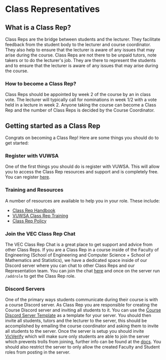 # Class Representatives

## What is a Class Rep?
Class Reps are the bridge between students and the lecturer. They facilitate feedback from the student body to the lecturer and course coordinator. They also help to ensure that the lecturer is aware of any issues that may arise during the course. Class Reps are not there to be unpaid tutors, note takers or to do the lecturer's job. They are there to represent the students and to ensure that the lecturer is aware of any issues that may arise during the course. 

### How to become a Class Rep?
Class Reps should be appointed by week 2 of the course by an in class vote. The lecturer will typically call for nominations in week 1/2 with a vote held in a lecture in week 2. Anyone taking the course can become a Class Rep and the number of Class Reps is decided by the Course Coordinator.

## Getting started as a Class Rep
Congrats on becoming a Class Rep! Here are some things you should do to get started:

### Register with VUWSA
One of the first things you should do is register with VUWSA. This will allow you to access the Class Rep resources and support and is completely free. You can register [here](https://www.vuwsa.org.nz/class-representatives/).

### Training and Resources
A number of resources are available to help you in your role. These include:
- [Class Rep Handbook](https://www.vuwsa.org.nz/s/Class-Rep-Handbook-Final-4mt5.pdf)
- [VUWSA Class Rep Training](https://vuw.qualtrics.com/jfe/form/SV_bpFPABPITpqeSJ7)
- [Class Rep Policy](https://www.wgtn.ac.nz/documents/policy/academic/class-representative-policy.pdf)

### Join the VEC Class Rep Chat
The VEC Class Rep Chat is a great place to get support and advice from other Class Reps. If you are a Class Rep in a course inside of the Faculty of Engineering (School of Engineering and Computer Science + School of Mathematics and Statistics), we have a dedicated space inside of our Discord server where you can chat to other Class Reps and our Representation team. You can join the chat [here](https://discord.gg/vec) and once on the server run `/addrole` to get the Class Rep role.

### Discord Servers
One of the primary ways students communicate during their course is with a course Discord server. As Class Rep you are responsible for creating the Course Discord server and inviting all students to it. You can use the [Course Discord Server Template](https://discord.new/v5aGNdABm3gB) as a template for your server. You should then invite all students, tutors and the lecturer to the server, this should be accomplished by emailing the course coordinator and asking them to invite all students to the server. Once the server is setup you should invite [VicVerify](https://discord.com/api/oauth2/authorize?client_id=953504345800982598&permissions=268435460&scope=applications.commands%20bot) which will make sure only students are able to join the server which prevents trolls from joining, further info can be found at the [docs](../services/vicverify.html). You should also restrict the server to only allow the created Faculty and Student roles from posting in the server.
